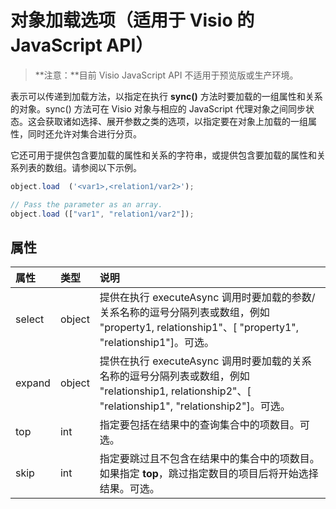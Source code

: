 # <a name="object-load-options-javascript-api-for-visio"></a>对象加载选项（适用于 Visio 的 JavaScript API）

>**注意：**目前 Visio JavaScript API 不适用于预览版或生产环境。

表示可以传递到加载方法，以指定在执行 **sync()** 方法时要加载的一组属性和关系的对象。sync() 方法可在 Visio 对象与相应的 JavaScript 代理对象之间同步状态。这会获取诸如选择、展开参数之类的选项，以指定要在对象上加载的一组属性，同时还允许对集合进行分页。

它还可用于提供包含要加载的属性和关系的字符串，或提供包含要加载的属性和关系列表的数组。请参阅以下示例。

```js
object.load  ('<var1>,<relation1/var2>');

// Pass the parameter as an array.
object.load (["var1", "relation1/var2"]);
```

## <a name="properties"></a>属性

| 属性 | 类型  | 说明 |
|:---------|:------|:------------|
|select    |object |提供在执行 executeAsync 调用时要加载的参数/关系名称的逗号分隔列表或数组，例如 "property1, relationship1"、[ "property1", "relationship1"]。可选。|
|expand    |object |提供在执行 executeAsync 调用时要加载的关系名称的逗号分隔列表或数组，例如 "relationship1, relationship2"、[ "relationship1", "relationship2"]。可选。|
|top       |int    |指定要包括在结果中的查询集合中的项数目。可选。|
|skip      |int    |指定要跳过且不包含在结果中的集合中的项数目。如果指定 **top**，跳过指定数目的项目后将开始选择结果。可选。|

